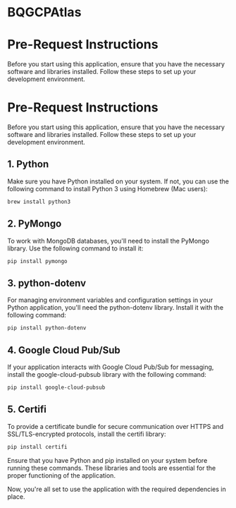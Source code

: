 # BQGCPAtlas

# Pre-Request Instructions

Before you start using this application, ensure that you have the necessary software and libraries installed. Follow these steps to set up your development environment.

# Pre-Request Instructions

Before you start using this application, ensure that you have the necessary software and libraries installed. Follow these steps to set up your development environment.

## 1. Python

Make sure you have Python installed on your system. If not, you can use the following command to install Python 3 using Homebrew (Mac users):

```bash
brew install python3
```

## 2. PyMongo
To work with MongoDB databases, you'll need to install the PyMongo library. Use the following command to install it:

```bash
pip install pymongo
```

## 3. python-dotenv
For managing environment variables and configuration settings in your Python application, you'll need the python-dotenv library. Install it with the following command:

```bash
pip install python-dotenv
```

## 4. Google Cloud Pub/Sub
If your application interacts with Google Cloud Pub/Sub for messaging, install the google-cloud-pubsub library with the following command:

```bash
pip install google-cloud-pubsub
```

## 5. Certifi
To provide a certificate bundle for secure communication over HTTPS and SSL/TLS-encrypted protocols, install the certifi library:

```bash
pip install certifi
```

Ensure that you have Python and pip installed on your system before running these commands. These libraries and tools are essential for the proper functioning of the application.

Now, you're all set to use the application with the required dependencies in place.



